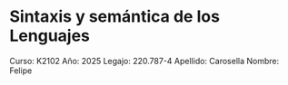 # Sintaxis y semántica de los Lenguajes
Curso: K2102
Año: 2025
Legajo: 220.787-4
Apellido: Carosella
Nombre: Felipe

